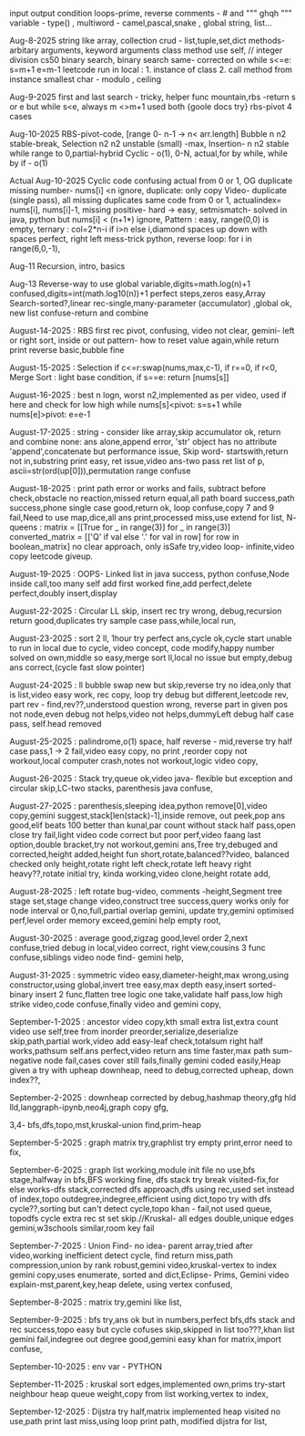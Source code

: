 input output
condition loops-prime, reverse
comments - # and """ ghqh """
variable - type() , multiword - camel,pascal,snake , global
string, list...

Aug-8-2025
string like array, collection crud - list,tuple,set,dict
methods-arbitary arguments, keyword arguments
class method use self, // integer division
cs50 binary search, binary search same- corrected on while s<=e: s=m+1 e=m-1
leetcode run in local : 1. instance of class 2. call method from instance
smallest char - modulo , ceiling

Aug-9-2025
first and last search - tricky, helper func
mountain,rbs -return s or e but while s<e, always m <>m+1 used both {goole docs try}
rbs-pivot 4 cases

Aug-10-2025
RBS-pivot-code, [range 0- n-1 -> n< arr.length]
Bubble n n2 stable-break,
Selection n2 n2 unstable (small) -max,
Insertion- n n2 stable while range to 0,partial-hybrid
Cyclic - o(1), 0-N, actual,for by while, while by if - o(1)

Actual Aug-10-2025
Cyclic code confusing actual from 0 or 1, OG duplicate
missing number- nums[i] <n ignore, duplicate: only copy
Video- duplicate (single pass), all missing duplicates same code
from 0 or 1, actualindex= nums[i], nums[i]-1,
missing positive- hard -> easy, setmismatch- solved in java, python but nums[i] < (n+1\*) ignore,
Pattern : easy, range(0,0) is empty, ternary : col=2\*n-i if i>n else i,diamond spaces
up down with spaces perfect, right left mess-trick python, reverse loop: for i in range(6,0,-1),

Aug-11 Recursion, intro, basics

Aug-13 Reverse-way to use global variable,digits=math.log(n)+1 confused,digits=int(math.log10(n))+1 perfect
steps,zeros easy,Array Search-sorted?,linear rec-single,many-parameter (accumulator) ,global ok, new list confuse-return and combine

August-14-2025 : RBS first rec pivot, confusing, video not clear, gemini- left or right sort, inside or out
pattern- how to reset value again,while return print reverse basic,bubble fine

August-15-2025 : Selection if c<=r:swap(nums,max,c-1), if r==0, if r<0, Merge Sort : light base condition, if s==e: return [nums[s]]

August-16-2025 : best n logn, worst n2,implemented as per video, used if here and check for low high while nums[s]<pivot: s=s+1 while nums[e]>pivot: e=e-1

August-17-2025 : string - consider like array,skip accumulator ok, return and combine none: ans alone,append error, 'str' object has no attribute 'append',concatenate but performance issue,
Skip word- startswith,return not in,substring print easy, ret issue,video ans-two pass ret list of p,
ascii=str(ord(up[0])),permutation range confuse

August-18-2025 : print path error or works and fails, subtract before check,obstacle no reaction,missed return equal,all path board success,path success,phone single case good,return ok, loop confuse,copy 7 and 9 fail,Need to use map,dice,all ans print,processed miss,use extend for list,
N- queens : matrix = [[True for _ in range(3)] for \_ in range(3)]
converted_matrix = [['Q' if val else '.' for val in row] for row in boolean_matrix]
no clear approach, only isSafe try,video loop- infinite,video copy leetcode giveup.

August-19-2025 : OOPS- Linked list in java success, python confuse,Node inside call,too many self add first worked fine,add perfect,delete perfect,doubly insert,display

August-22-2025 : Circular LL skip, insert rec try wrong, debug,recursion return good,duplicates try sample case pass,while,local run,

August-23-2025 : sort 2 ll, 1hour try perfect ans,cycle ok,cycle start unable to run in local due to cycle,
video concept, code modify,happy number solved on own,middle so easy,merge sort ll,local no issue but empty,debug ans correct,(cycle fast slow pointer)

August-24-2025 : ll bubble swap new but skip,reverse try no idea,only that is list,video easy work,
rec copy, loop try debug but different,leetcode rev, part rev - find,rev??,understood question wrong, reverse part in given pos not node,even debug not helps,video not helps,dummyLeft debug half case pass,
self.head removed

August-25-2025 : palindrome,o(1) space, half reverse - mid,reverse try half case pass,1 -> 2 fail,video easy copy, no print ,reorder copy not workout,local computer crash,notes not workout,logic video copy,

August-26-2025 : Stack try,queue ok,video java- flexible but exception and circular skip,LC-two stacks,
parenthesis java confuse,

August-27-2025 : parenthesis,sleeping idea,python remove[0],video copy,gemini suggest,stack[len(stack)-1],inside remove, out peek,pop ans good,elif beats 100 better than kunal,par count without stack half pass,open close try fail,light video code correct but poor perf,video faang last option,double bracket,try not workout,gemini ans,Tree try,debuged and corrected,height added,height fun short,rotate,balanced??video,
balanced checked only height,rotate right left check,rotate left heavy right heavy??,rotate initial try,
kinda working,video clone,height rotate add,

August-28-2025 : left rotate bug-video, comments -height,Segment tree stage set,stage change video,construct tree success,query works only for node interval or 0,no,full,partial overlap gemini,
update try,gemini optimised perf,level order memory exceed,gemini help empty root,

August-30-2025 : average good,zigzag good,level order 2,next confuse,tried debug in local,video correct,
right view,cousins 3 func confuse,siblings video node find- gemini help,

August-31-2025 : symmetric video easy,diameter-height,max wrong,using constructor,using global,invert tree easy,max depth easy,insert sorted-binary insert 2 func,flatten tree logic one take,validate half pass,low high strike video,code confuse,finally video and gemini copy,

September-1-2025 : ancestor video copy,kth small extra list,extra count video use self,tree from inorder preorder,serialize,deserialize skip,path,partial work,video add easy-leaf check,totalsum right half works,pathsum self.ans perfect,video return ans time faster,max path sum-negative node fail,cases cover still fails,finally gemini coded easily,Heap given a try with upheap downheap, need to debug,corrected upheap, down index??,

September-2-2025 : downheap corrected by debug,hashmap theory,gfg hld lld,langgraph-ipynb,neo4j,graph copy gfg,

3,4- bfs,dfs,topo,mst,kruskal-union find,prim-heap

September-5-2025 : graph matrix try,graphlist try empty print,error need to fix,

September-6-2025 : graph list working,module init file no use,bfs stage,halfway in bfs,BFS working fine,
dfs stack try break visited-fix,for else works-dfs stack,corrected dfs approach,dfs using rec,used set instead of index,topo outdegree,indegree,efficient using dict,topo try with dfs cycle??,sorting but can't detect cycle,topo khan - fail,not used queue, topodfs cycle extra rec st set skip.//Kruskal- all edges double,unique edges gemini,w3schools similar,room key fail

September-7-2025 : Union Find- no idea- parent array,tried after video,working inefficient detect cycle,
find return miss,path compression,union by rank robust,gemini video,kruskal-vertex to index gemini copy,uses enumerate, sorted and dict,Eclipse- Prims, Gemini video explain-mst,parent,key,heap delete, using vertex confused,

September-8-2025 : matrix try,gemini like list,

September-9-2025 : bfs try,ans ok but in numbers,perfect bfs,dfs stack and rec success,topo easy but cycle cofuses skip,skipped in list too???,khan list gemini fail,indegree out degree good,gemini easy khan for matrix,import confuse,

September-10-2025 : env var - PYTHON

September-11-2025 : kruskal sort edges,implemented own,prims try-start neighbour heap queue weight,copy from list working,vertex to index,

September-12-2025 : Dijstra try half,matrix implemented heap visited no use,path print last miss,using loop print path, modified dijstra for list,
